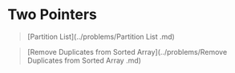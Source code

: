 # Two Pointers

> [Partition List](../problems/Partition List .md)

> [Remove Duplicates from Sorted Array](../problems/Remove Duplicates from Sorted Array .md)
